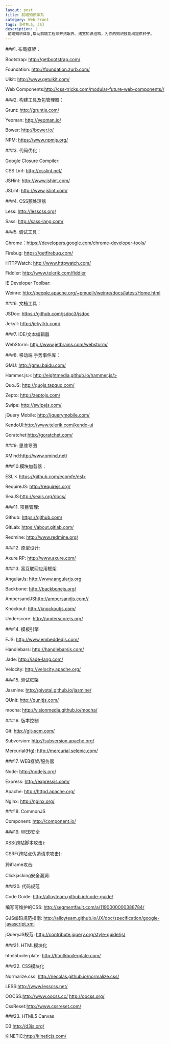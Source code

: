 ```yaml
---
layout: post
title: 前端知识体系
category: Web Front
tags: [HTML5, JS]
description: |
 前端知识体系,帮助前端工程师开拓眼界、拓宽知识结构，为你的知识技能树提供种子。
---
```


###1. 布局框架：

Bootstrap: <http://getbootstrap.com/>
    
Foundation: <http://foundation.zurb.com/>
    
Uikit: <http://www.getuikit.com/>

Web Components:<http://css-tricks.com/modular-future-web-components//>
    

###2. 构建工具及包管理器：

Grunt: <http://gruntjs.com/>

Yeoman: <http://yeoman.io/>

Bower: <http://bower.io/>

NPM: <https://www.npmjs.org/>

###3. 代码优化：

Google Closure Compiler:

CSS Lint:  <http://csslint.net/>

JSHint: <http://www.jshint.com/>

JSLint: <http://www.jslint.com/>

###4. CSS预处理器

Less: <http://lesscss.org/>

Sass: <http://sass-lang.com/>

###5. 调试工具：

Chrome：<https://developers.google.com/chrome-developer-tools/>

Firebug: <https://getfirebug.com/>

HTTPWatch: <http://www.httpwatch.com/>

Fiddler: <http://www.telerik.com/fiddler>

IE Developer Toolbar: 

Weinre: <http://people.apache.org/~pmuellr/weinre/docs/latest/Home.html>

###6. 文档工具：

JSDoc: <https://github.com/jsdoc3/jsdoc>

Jekyll: <http://jekyllrb.com/>

###7. IDE/文本编辑器

WebStorm: <http://www.jetbrains.com/webstorm/>

###8. 移动端 手势事件库：

GMU: <http://gmu.baidu.com/>

Hammer.js:< http://eightmedia.github.io/hammer.js/>

QuoJS: <http://quojs.tapquo.com/>

Zepto: <http://zeptojs.com/>

Swipe: <http://swipejs.com/>

jQuery Mobile: <http://jquerymobile.com/>

KendoUI:<http://www.telerik.com/kendo-ui>

Goratchet:<http://goratchet.com/>

###9. 思维导图

XMind:<http://www.xmind.net/>

###10.模块加载器：

ESL:< https://github.com/ecomfe/esl>

RequireJS: <http://requirejs.org/>

SeaJS:<http://seajs.org/docs/>

###11. 项目管理:

Github: <https://github.com/>

GitLab: <https://about.gitlab.com/>

Redmine: <http://www.redmine.org/>
    

###12. 原型设计:

Axure RP: <http://www.axure.com/>

###13. 富互联网应用框架

 AngularJs: <http://www.angularjs.org>
 
 Backbone: <http://backbonejs.org/>

 AmpersandJS<http://ampersandjs.com//>
 
 Knockout: <http://knockoutjs.com/>
 
 Underscore: <http://underscorejs.org/>

###14. 模板引擎

 EJS: <http://www.embeddedjs.com/>
 
 Handlebars: <http://handlebarsjs.com/>
 
 Jade: <http://jade-lang.com/>
 
 Velocity: <http://velocity.apache.org/>

###15. 测试框架

Jasmine: <http://pivotal.github.io/jasmine/>

QUnit: <http://qunitjs.com/>

mocha: <http://visionmedia.github.io/mocha/>

###16. 版本控制

Git: <http://git-scm.com/>

Subversion: <http://subversion.apache.org/>

Mercurial(Hg):  <http://mercurial.selenic.com/>

###17. WEB框架/服务器

Node: <http://nodejs.org/>

Express:  <http://expressjs.com/>

Apache: <http://httpd.apache.org/>

Nginx: <http://nginx.org/>

###18. CommonJS

Component: <http://component.io/>

###19. WEB安全

XSS(跨站脚本攻击):

CSRF(跨站点伪造请求攻击):

跨iframe攻击:

Clickjacking安全漏洞:

###20. 代码规范

Code Guide: <http://alloyteam.github.io/code-guide/>

编写可维护的CSS: <http://segmentfault.com/a/1190000000388784/>

GJS编码规范指南: <http://alloyteam.github.io/JX/doc/specification/google-javascript.xml>

jQueryJS规范: <http://contribute.jquery.org/style-guide/js/>


###21. HTML模块化

html5boilerplate: <http://html5boilerplate.com/>

###22. CSS模块化

Normalize.css: <http://necolas.github.io/normalize.css/>

LESS:<http://www.lesscss.net/>

OOCSS:<http://www.oocss.cc/> <http://oocss.org/>

CssReset:<http://www.cssreset.com/>

###23. HTML5 Canvas

D3:<http://d3js.org/>

KINETIC:<http://kineticjs.com/>
